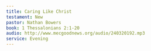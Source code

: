 ```yaml
---
title: Caring Like Christ
testament: New
pastor: Nathan Bowers
book: 1 Thessalonians 2:1-20
audio: http://www.mecgoodnews.org/audio/240320192.mp3
service: Evening
---
```

